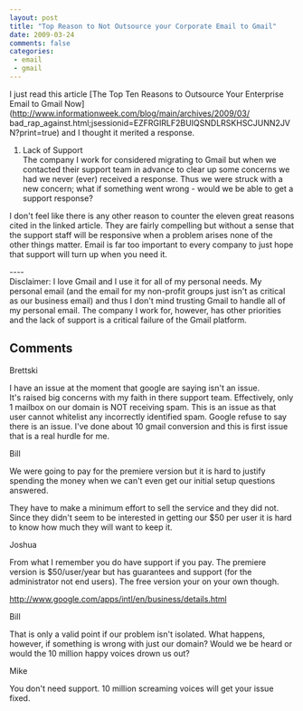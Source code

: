```yaml
---
layout: post
title: "Top Reason to Not Outsource your Corporate Email to Gmail"
date: 2009-03-24
comments: false
categories:
 - email
 - gmail
---
```

I just read this article [The Top Ten Reasons to Outsource Your Enterprise
Email to Gmail Now](http://www.informationweek.com/blog/main/archives/2009/03/
bad_rap_against.html;jsessionid=EZFRGIRLF2BUIQSNDLRSKHSCJUNN2JVN?print=true)
and I thought it merited a response.  
  

  

  1. Lack of Support  
The company I work for considered migrating to Gmail but when we contacted
their support team in advance to clear up some concerns we had we never (ever)
received a response. Thus we were struck with a new concern; what if something
went wrong - would we be able to get a support response?

  
  
  
I don't feel like there is any other reason to counter the eleven great
reasons cited in the linked article. They are fairly compelling but without a
sense that the support staff will be responsive when a problem arises none of
the other things matter. Email is far too important to every company to just
hope that support will turn up when you need it.  
  
  
\----  
Disclaimer: I love Gmail and I use it for all of my personal needs. My
personal email (and the email for my non-profit groups just isn't as critical
as our business email) and thus I don't mind trusting Gmail to handle all of
my personal email. The company I work for, however, has other priorities and
the lack of support is a critical failure of the Gmail platform.

## Comments

Brettski

I have an issue at the moment that google are saying isn't an issue.  
It's raised big concerns with my faith in there support team. Effectively,
only 1 mailbox on our domain is NOT receiving spam. This is an issue as that
user cannot whitelist any incorrectly identified spam. Google refuse to say
there is an issue. I've done about 10 gmail conversion and this is first issue
that is a real hurdle for me.

Bill

We were going to pay for the premiere version but it is hard to justify
spending the money when we can't even get our initial setup questions
answered.  
  
They have to make a minimum effort to sell the service and they did not. Since
they didn't seem to be interested in getting our $50 per user it is hard to
know how much they will want to keep it.

Joshua

From what I remember you do have support if you pay. The premiere version is
$50/user/year but has guarantees and support (for the administrator not end
users). The free version your on your own though.  
  
http://www.google.com/apps/intl/en/business/details.html

Bill

That is only a valid point if our problem isn't isolated. What happens,
however, if something is wrong with just our domain? Would we be heard or
would the 10 million happy voices drown us out?

Mike

You don't need support. 10 million screaming voices will get your issue fixed.

